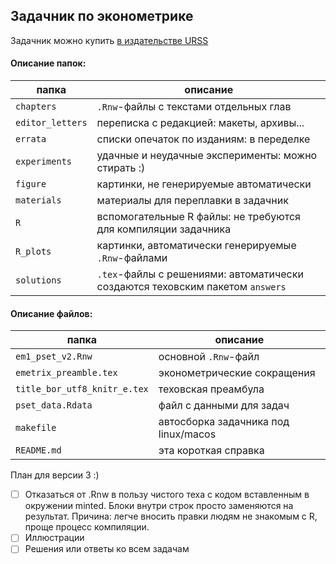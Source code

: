 ## Задачник по эконометрике

Задачник можно купить [в издательстве URSS](http://urss.ru/cgi-bin/db.pl?lang=Ru&blang=ru&page=Book&id=221890)

#### Описание папок:

| папка       | описание  |
|---         |---        |
| `chapters` | `.Rnw`-файлы с текстами отдельных глав  |
| `editor_letters` | переписка с редакцией: макеты, архивы...  |
| `errata`  | списки опечаток по изданиям: в переделке  |
| `experiments` | удачные и неудачные эксперименты: можно стирать :)  |
| `figure`  | картинки, не генерируемые автоматически  |
| `materials` | материалы для переплавки в задачник |
| `R` | вспомогательные R файлы: не требуются для компиляции задачника |
| `R_plots` | картинки, автоматически генерируемые `.Rnw`-файлами |
| `solutions` | `.tex`-файлы с решениями: автоматически создаются теховским пакетом `answers` |

#### Описание файлов:

| папка       | описание  |
|---         |---        |
| `em1_pset_v2.Rnw` | основной `.Rnw`-файл |
| `emetrix_preamble.tex` | эконометрические сокращения |
| `title_bor_utf8_knitr_e.tex` | теховская преамбула |
| `pset_data.Rdata` | файл с данными для задач |
| `makefile` | автосборка задачника под linux/macos |
| `README.md` | эта короткая справка |


План для версии 3 :)

- [ ] Отказаться от .Rnw в пользу чистого теха с кодом вставленным в окружении minted. Блоки внутри строк просто заменяются на результат.
Причина: легче вносить правки людям не знакомым с R, проще процесс компиляции.
- [ ] Иллюстрации
- [ ] Решения или ответы ко всем задачам
